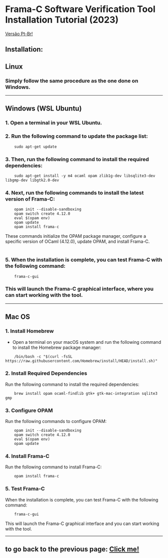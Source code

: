 # Frama-C Software Verification Tool Installation Tutorial (2023)

[Versão Pt-Br!](./translations/TutorialFramaCPTBR.md)

## **Installation:**
## Linux
### Simply follow the same procedure as the one done on Windows.
---

## Windows (WSL Ubuntu)
   
### 1. Open a terminal in your WSL Ubuntu.
### 2. Run the following command to update the package list:

```
	sudo apt-get update
```


### 3. Then, run the following command to install the required dependencies:

```
	sudo apt-get install -y m4 ocaml opam zlib1g-dev libsqlite3-dev libgmp-dev libgtk2.0-dev
```

### 4. Next, run the following commands to install the latest version of Frama-C:

```
	opam init --disable-sandboxing
	opam switch create 4.12.0
	eval $(opam env)
	opam update
	opam install frama-c
```

These commands initialize the OPAM package manager, configure a specific version of OCaml (4.12.0), update OPAM, and install Frama-C. <br><br>

### 5. When the installation is complete, you can test Frama-C with the following command:

```
	frama-c-gui
```

### This will launch the Frama-C graphical interface, where you can start working with the tool.

---

## Mac OS
### 1. Install Homebrew
- Open a terminal on your macOS system and run the following command to install the Homebrew package manager:

```
	/bin/bash -c "$(curl -fsSL https://raw.githubusercontent.com/Homebrew/install/HEAD/install.sh)"
```

### 2. Install Required Dependencies
Run the following command to install the required dependencies:

```
	brew install opam ocaml-findlib gtk+ gtk-mac-integration sqlite3 gmp
```

### 3. Configure OPAM
Run the following commands to configure OPAM:

```
	opam init --disable-sandboxing
	opam switch create 4.12.0
	eval $(opam env)
	opam update
```

### 4. Install Frama-C
Run the following command to install Frama-C:

```
	opam install frama-c
```

### 5. Test Frama-C
When the installation is complete, you can test Frama-C with the following command:

```
	frama-c-gui
```

This will launch the Frama-C graphical interface and you can start working with the tool.

---

## to go back to the previous page: [Click me!](../README.md)